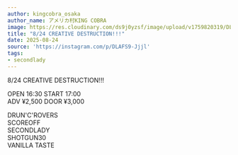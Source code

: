 ```yaml
---
author: kingcobra_osaka
author_name: アメリカ村KING COBRA
image: https://res.cloudinary.com/ds9j0yzsf/image/upload/v1759820319/DLAFS9-Jjjl.jpg
title: "8/24 CREATIVE DESTRUCTION!!!"
date: 2025-08-24
source: 'https://instagram.com/p/DLAFS9-Jjjl'
tags:
- secondlady
---
```

8/24 CREATIVE DESTRUCTION!!!

OPEN 16:30 START 17:00<br>
ADV ¥2,500 DOOR ¥3,000

DRUN'C'ROVERS<br>
SCOREOFF<br>
SECONDLADY<br>
SHOTGUN30<br>
VANILLA TASTE